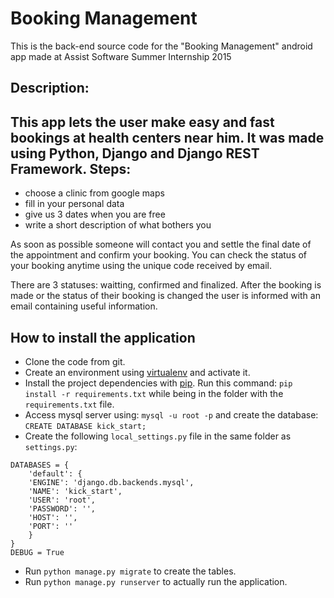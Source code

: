 # Booking Management
This is the back-end source code for the "Booking Management" android app made at Assist Software Summer Internship 2015

Description:
------------------------------
This app lets the user make easy and fast bookings at health centers near him.
It was made using Python, Django and Django REST Framework.
Steps:
------------------------------
- choose a clinic from google maps
- fill in your personal data
- give us 3 dates when you are free
- write a short description of what bothers you

As soon as possible someone will contact you and settle the final date of the appointment and confirm your booking.
You can check the status of your booking anytime using the unique code received by email.

There are 3 statuses: waitting, confirmed and finalized. After the booking is made or the status of their booking is changed the user is informed with an email containing useful information.
 

How to install the application
------------------------------
 
- Clone the code from git.
- Create an environment using [virtualenv](https://virtualenv.pypa.io/en/latest/) and activate it.
- Install the project dependencies with [pip](https://pip.pypa.io/en/latest/installing.html). Run this command: `pip install -r requirements.txt` while being in the folder with the `requirements.txt` file.
- Access mysql server using: `mysql -u root -p` and create the database: `CREATE DATABASE kick_start;`
- Create the following `local_settings.py` file in the same folder as `settings.py`:
```
DATABASES = {
    'default': {
    'ENGINE': 'django.db.backends.mysql',
    'NAME': 'kick_start',
    'USER': 'root',
    'PASSWORD': '',
    'HOST': '',
    'PORT': ''
    }
}
DEBUG = True
```
- Run `python manage.py migrate` to create the tables.
- Run `python manage.py runserver` to actually run the application.
